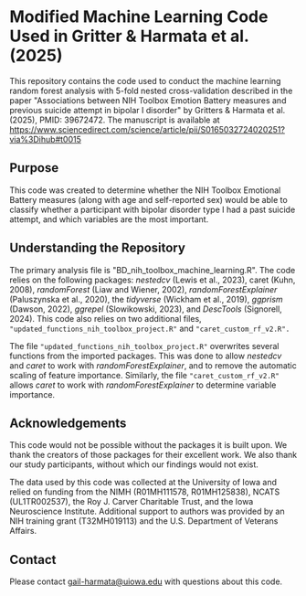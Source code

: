 # Modified Machine Learning Code Used in Gritter & Harmata et al. (2025)

This repository contains the code used to conduct the machine learning random forest 
analysis with 5-fold nested cross-validation described in the paper "Associations between 
NIH Toolbox Emotion Battery measures and previous suicide attempt in bipolar I disorder" 
by Gritters & Harmata et al. (2025), PMID: 39672472.  The manuscript is available at 
https://www.sciencedirect.com/science/article/pii/S0165032724020251?via%3Dihub#t0015

## Purpose

This code was created to determine whether the NIH Toolbox Emotional Battery measures
(along with age and self-reported sex) would be able to classify whether a participant 
with bipolar disorder type I had a past suicide attempt, and which variables are the most
important.

## Understanding the Repository

The primary analysis file is "BD_nih_toolbox_machine_learning.R".  The code relies on the 
following packages: *nestedcv* (Lewis et al., 2023), caret (Kuhn, 2008), 
*randomForest* (Liaw and Wiener, 2002), *randomForestExplainer* (Paluszynska et al., 
2020), the *tidyverse* (Wickham et al., 2019), *ggprism* (Dawson, 2022), *ggrepel* 
(Slowikowski, 2023), and *DescTools* (Signorell, 2024).  This code also relies on two 
additional files, `"updated_functions_nih_toolbox_project.R"` and `"caret_custom_rf_v2.R".`

The file `"updated_functions_nih_toolbox_project.R"` overwrites several functions from the 
imported packages.  This was done to allow *nestedcv* and *caret* to work with 
*randomForestExplainer*, and to remove the automatic scaling of feature 
importance. Similarly, the file `"caret_custom_rf_v2.R"` allows *caret* to work with 
*randomForestExplainer* to determine variable importance.  


## Acknowledgements

This code would not be possible without the packages it is built upon.  We thank the 
creators of those packages for their excellent work.  We also thank our study participants,
without which our findings would not exist.

The data used by this code was collected at the University of Iowa and relied on funding
from the NIMH (R01MH111578, R01MH125838), NCATS (UL1TR002537), the Roy J. Carver 
Charitable Trust, and the Iowa Neuroscience Institute.  Additional support to authors was 
provided by an NIH training grant (T32MH019113) and the U.S. Department of Veterans 
Affairs.

## Contact

Please contact gail-harmata@uiowa.edu with questions about this code.
